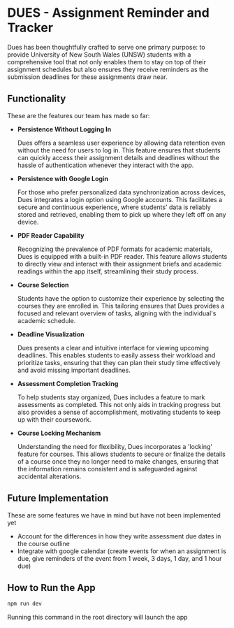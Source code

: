# DUES - Assignment Reminder and Tracker

Dues has been thoughtfully crafted to serve one primary purpose: to provide University of New South Wales (UNSW) students with a comprehensive tool that not only enables them to stay on top of their assignment schedules but also ensures they receive reminders as the submission deadlines for these assignments draw near.

## Functionality

These are the features our team has made so far:

- **Persistence Without Logging In**

  Dues offers a seamless user experience by allowing data retention even without the need for users to log in. This feature ensures that students can quickly access their assignment details and deadlines without the hassle of authentication whenever they interact with the app.

- **Persistence with Google Login**

  For those who prefer personalized data synchronization across devices, Dues integrates a login option using Google accounts. This facilitates a secure and continuous experience, where students' data is reliably stored and retrieved, enabling them to pick up where they left off on any device.

- **PDF Reader Capability**

  Recognizing the prevalence of PDF formats for academic materials, Dues is equipped with a built-in PDF reader. This feature allows students to directly view and interact with their assignment briefs and academic readings within the app itself, streamlining their study process.

- **Course Selection**

  Students have the option to customize their experience by selecting the courses they are enrolled in. This tailoring ensures that Dues provides a focused and relevant overview of tasks, aligning with the individual's academic schedule.

- **Deadline Visualization**

  Dues presents a clear and intuitive interface for viewing upcoming deadlines. This enables students to easily assess their workload and prioritize tasks, ensuring that they can plan their study time effectively and avoid missing important deadlines.

- **Assessment Completion Tracking**

  To help students stay organized, Dues includes a feature to mark assessments as completed. This not only aids in tracking progress but also provides a sense of accomplishment, motivating students to keep up with their coursework.

- **Course Locking Mechanism**

  Understanding the need for flexibility, Dues incorporates a 'locking' feature for courses. This allows students to secure or finalize the details of a course once they no longer need to make changes, ensuring that the information remains consistent and is safeguarded against accidental alterations.

## Future Implementation

These are some features we have in mind but have not been implemented yet

- Account for the differences in how they write assessment due dates in the course outline
- Integrate with google calendar (create events for when an assignment is due, give reminders of the event from 1 week, 3 days, 1 day, and 1 hour due)

## How to Run the App

```bash
npm run dev
```

Running this command in the root directory will launch the app
